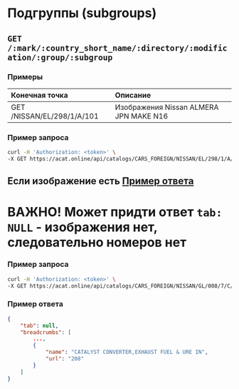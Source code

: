 # Подгруппы (subgroups)

## `GET /:mark/:country_short_name/:directory/:modification/:group/:subgroup`

### Примеры

| Конечная точка | Описание |
| :---- | :--------------- |
| GET /NISSAN/EL/298/1/A/101 | Изображения Nissan ALMERA JPN MAKE N16 |

### Пример запроса

```bash
curl -H 'Authorization: <token>' \
-X GET https://acat.online/api/catalogs/CARS_FOREIGN/NISSAN/EL/298/1/A/101
```

## Если изображение есть [Пример ответа](/nissan_infiniti/7_numbers.md#Пример-ответа-частичный)

# ВАЖНО! Может придти ответ `tab: NULL` - изображения нет, следовательно номеров нет

### Пример запроса

```bash
curl -H 'Authorization: <token>' \
-X GET https://acat.online/api/catalogs/CARS_FOREIGN/NISSAN/GL/008/7/C/208
```

### Пример ответа

```json
{
    "tab": null,
    "breadcrumbs": [
        ...,
        {
            "name": "CATALYST CONVERTER,EXHAUST FUEL & URE IN",
            "url": "208"
        }
    ]
}
```